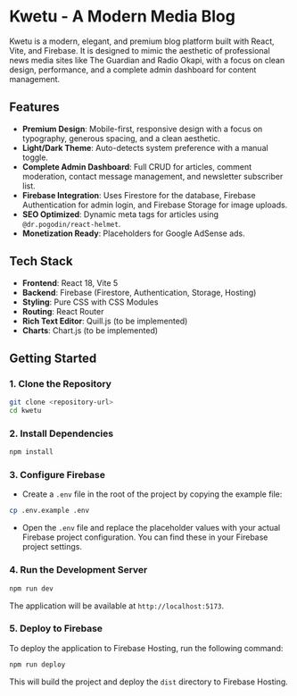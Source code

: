 # Kwetu - A Modern Media Blog

Kwetu is a modern, elegant, and premium blog platform built with React, Vite, and Firebase. It is designed to mimic the aesthetic of professional news media sites like The Guardian and Radio Okapi, with a focus on clean design, performance, and a complete admin dashboard for content management.

## Features

- **Premium Design**: Mobile-first, responsive design with a focus on typography, generous spacing, and a clean aesthetic.
- **Light/Dark Theme**: Auto-detects system preference with a manual toggle.
- **Complete Admin Dashboard**: Full CRUD for articles, comment moderation, contact message management, and newsletter subscriber list.
- **Firebase Integration**: Uses Firestore for the database, Firebase Authentication for admin login, and Firebase Storage for image uploads.
- **SEO Optimized**: Dynamic meta tags for articles using `@dr.pogodin/react-helmet`.
- **Monetization Ready**: Placeholders for Google AdSense ads.

## Tech Stack

- **Frontend**: React 18, Vite 5
- **Backend**: Firebase (Firestore, Authentication, Storage, Hosting)
- **Styling**: Pure CSS with CSS Modules
- **Routing**: React Router
- **Rich Text Editor**: Quill.js (to be implemented)
- **Charts**: Chart.js (to be implemented)

## Getting Started

### 1. Clone the Repository

```bash
git clone <repository-url>
cd kwetu
```

### 2. Install Dependencies
```bash
npm install
```

### 3. Configure Firebase
- Create a `.env` file in the root of the project by copying the example file:
```bash
cp .env.example .env
```
- Open the `.env` file and replace the placeholder values with your actual Firebase project configuration. You can find these in your Firebase project settings.

### 4. Run the Development Server
```bash
npm run dev
```
The application will be available at `http://localhost:5173`.

### 5. Deploy to Firebase
To deploy the application to Firebase Hosting, run the following command:
```bash
npm run deploy
```
This will build the project and deploy the `dist` directory to Firebase Hosting.
